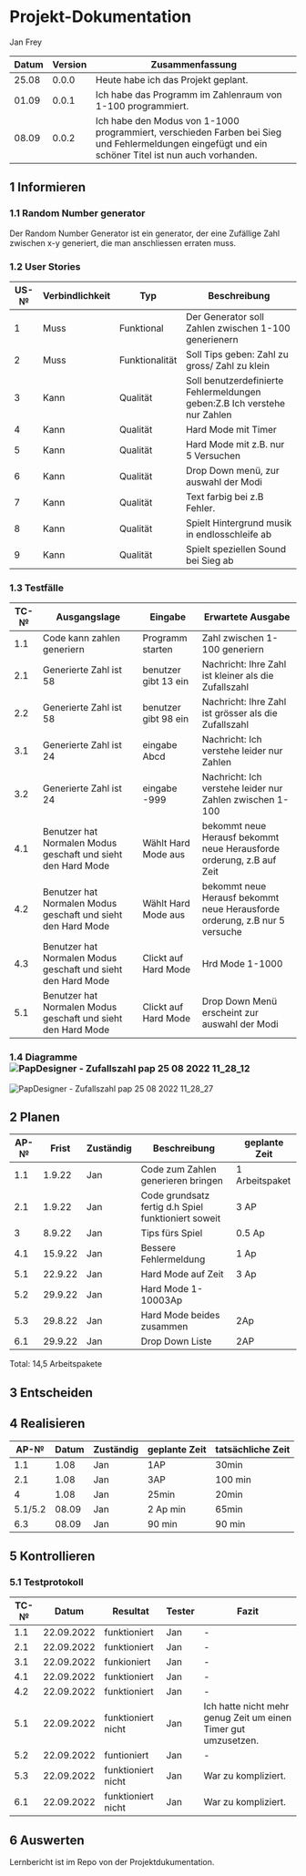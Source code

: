 # Projekt-Dokumentation

Jan Frey

| Datum | Version | Zusammenfassung                                              |
| ----- | ------- | ------------------------------------------------------------ |
| 25.08 | 0.0.0   |  Heute habe ich das Projekt geplant.
|  01.09  | 0.0.1   |   Ich habe das Programm im Zahlenraum von 1-100 programmiert.|                                                           |
| 08.09  | 0.0.2   |    Ich habe den Modus von 1-1000 programmiert, verschieden Farben bei Sieg und Fehlermeldungen eingefügt und ein schöner Titel ist nun auch vorhanden.    |


## 1 Informieren

### 1.1 Random Number generator

Der Random Number Generator ist ein generator, der eine Zufällige Zahl zwischen x-y generiert, die man anschliessen erraten muss.

### 1.2 User Stories

| US-№ | Verbindlichkeit | Typ  | Beschreibung                       |
| ---- | --------------- | ---- | ---------------------------------- |
| 1    |     Muss        |  Funktional    | Der Generator soll Zahlen zwischen 1-100 generienern |    
|   2    | Muss    |  Funktionalität   | Soll Tips geben: Zahl zu gross/ Zahl zu klein |
| 3|Kann| Qualität| Soll benutzerdefinierte Fehlermeldungen geben:Z.B Ich verstehe nur Zahlen|
|4| Kann | Qualität| Hard Mode mit Timer|
|5| Kann| Qualität | Hard Mode  mit z.B. nur 5 Versuchen |
|6| Kann | Qualität | Drop Down menü, zur auswahl der Modi |
|7|Kann|Qualität| Text farbig bei z.B Fehler.|
|8|Kann|Qualität| Spielt Hintergrund musik in endlosschleife ab|
|9|Kann|Qualität| Spielt speziellen Sound bei Sieg ab |


### 1.3 Testfälle


| TC-№ | Ausgangslage | Eingabe | Erwartete Ausgabe |
| ---- | ------------ | ------- | ----------------- |
| 1.1  |  Code kann zahlen generiern |Programm starten|Zahl zwischen 1-100 generiern|
|2.1|Generierte Zahl ist 58| benutzer gibt 13 ein| Nachricht: Ihre Zahl ist kleiner als die Zufallszahl|
|2.2|Generierte Zahl ist 58|benutzer gibt 98 ein |Nachricht: Ihre Zahl ist grösser als die Zufallszahl|
|3.1|Generierte Zahl ist 24|eingabe Abcd|Nachricht: Ich verstehe leider nur Zahlen|
|3.2|Generierte Zahl ist 24|eingabe -999| Nachricht: Ich verstehe leider nur Zahlen zwischen 1-100|
|4.1|Benutzer hat Normalen Modus geschaft und sieht den Hard Mode| Wählt Hard Mode aus| bekommt neue Herausf bekommt neue Herausforde orderung, z.B auf Zeit|
|4.2|Benutzer hat Normalen Modus geschaft und sieht den Hard Mode|Wählt Hard Mode aus|bekommt neue Herausf bekommt neue Herausforde orderung, z.B nur 5 versuche|
|4.3|Benutzer hat Normalen Modus geschaft und sieht den Hard Mode| Clickt auf Hard Mode| Hrd Mode 1-1000|
|5.1|Benutzer hat Normalen Modus geschaft und sieht den Hard Mode|Clickt auf Hard Mode| Drop Down Menü erscheint zur auswahl der Modi|


### 1.4 Diagramme![PapDesigner - Zufallszahl pap 25 08 2022 11_28_12](https://user-images.githubusercontent.com/111044215/186629037-996a88d8-0520-4ff1-a57c-457a16ab5299.png)
![PapDesigner - Zufallszahl pap 25 08 2022 11_28_27](https://user-images.githubusercontent.com/111044215/186629052-ad26b31c-8ee3-4267-a7f8-f4e00ab2c47c.png)




## 2 Planen

| AP-№ | Frist | Zuständig | Beschreibung | geplante Zeit |
| ---- | ----- | --------- | ------------ | ------------- |
| 1.1  | 1.9.22 |  Jan |Code zum Zahlen generieren bringen|1 Arbeitspaket|
| 2.1 |1.9.22   |    Jan       |    Code grundsatz fertig d.h Spiel funktioniert soweit|3 AP|
| 3 | 8.9.22|Jan| Tips fürs Spiel|0.5 Ap|
|4.1|15.9.22|Jan| Bessere Fehlermeldung| 1 Ap|
|5.1|22.9.22|Jan| Hard Mode auf Zeit| 3 Ap|
|5.2|29.9.22| Jan| Hard Mode 1-10003Ap|
|5.3|29.8.22|Jan|Hard Mode beides zusammen|2Ap|
|6.1|29.9.22| Jan|Drop Down Liste|2AP|

Total: 14,5 Arbeitspakete


## 3 Entscheiden


## 4 Realisieren

| AP-№ | Datum | Zuständig | geplante Zeit | tatsächliche Zeit |
| ---- | ----- | --------- | ------------- | ----------------- |
| 1.1  |  1.08     |  Jan         |    1AP           |   30min                |
| 2.1  |    1.08   | Jan          |  3AP             |    100 min                |
|  4   |1.08     |Jan|25min | 20min|
|5.1/5.2|08.09|Jan|2 Ap min| 65min|
|6.3|08.09|Jan|90 min | 90 min|





## 5 Kontrollieren

### 5.1 Testprotokoll

| TC-№ | Datum | Resultat | Tester | Fazit |
| ---- | ----- | -------- | ------ | ----- |
| 1.1  |    22.09.2022   |  funktioniert       | Jan       |-|
| 2.1 |  22.09.2022     |    funktioniert      |    Jan    |-|
|3.1|22.09.2022|funkioniert|Jan|-|
|4.1|22.09.2022|funktioniert|Jan|-|
|4.2|22.09.2022|funktioniert|Jan|-|
|5.1|22.09.2022|funktioniert nicht|Jan|Ich hatte nicht mehr genug Zeit um einen Timer gut umzusetzen.|
|5.2|22.09.2022|funtioniert|Jan|-|
|5.3|22.09.2022|funktioniert nicht|Jan|War zu kompliziert.|
|6.1|22.09.2022|funktioniert nicht|Jan|War zu kompliziert.|




## 6 Auswerten

Lernbericht ist im Repo von der Projektdukumentation.
